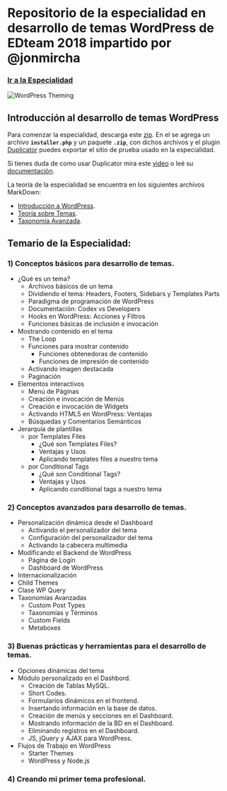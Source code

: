 # Repositorio de la especialidad en desarrollo de temas WordPress de EDteam 2018 impartido por @jonmircha

### [Ir a la Especialidad](https://ed.team/especialidades/wordpress-theming)

![WordPress Theming](https://ed.team/sites/default/files/2018-04/wordpress-theming-poster.jpg)

## Introducción al desarrollo de temas WordPress

Para comenzar la especialidad, descarga este [zip](https://github.com/jonmircha/edwpthemes-2018/blob/master/para-comenzar.zip). En el se agrega un archivo **`installer.php`** y un paquete **`.zip`**, con dichos archivos y el plugin [Duplicator](https://wordpress.org/plugins/duplicator/) puedes exportar el sitio de prueba usado en la especialidad.

Si tienes duda de como usar Duplicator mira este [video](https://www.youtube.com/watch?v=oc73jtvHWYQ) o leé su [documentación](https://wordpress.org/plugins/duplicator/).

La teoría de la especialidad se encuentra en los siguientes archivos MarkDown:

* [Introducción a WordPress](https://github.com/jonmircha/edwpthemes-2018/blob/master/wp-basics.md).
* [Teoría sobre Temas](https://github.com/jonmircha/edwpthemes-2018/blob/master/wp-theming.md).
* [Taxonomía Avanzada](https://github.com/jonmircha/edwpthemes-2018/blob/master/wp-custom-taxonomy.md).

## Temario de la Especialidad:

### 1) Conceptos básicos para desarrollo de temas.

* ¿Qué es un tema?
  * Archivos básicos de un tema
  * Dividiendo el tema: Headers, Footers, Sidebars y Templates Parts
  * Paradigma de programación de WordPress
  * Documentación: Codex vs Developers
  * Hooks en WordPress: Acciones y Filtros
  * Funciones básicas de inclusión e invocación
* Mostrando contenido en el tema
  * The Loop
  * Funciones para mostrar contenido
    * Funciones obtenedoras de contenido
    *  Funciones de impresión de contenido
  * Activando imagen destacada
  * Paginación
* Elementos interactivos
  * Menú de Páginas
  * Creación e invocación de Menús
  * Creación e invocación de Widgets
  * Activando HTML5 en WordPress: Ventajas
  * Búsquedas y Comentarios Semánticos
* Jerarquía de plantillas
  * por Templates Files
    * ¿Qué son Templates Files?
    * Ventajas y Usos
    * Aplicando templates files a nuestro tema
  * por Conditional Tags
    * ¿Qué son Conditional Tags?
    * Ventajas y Usos
    * Aplicando conditional tags a nuestro tema

### 2) Conceptos avanzados para desarrollo de temas.

 * Personalización dinámica desde el Dashboard
    * Activando el personalizador del tema
    * Configuración del personalizador del tema
    * Activando la cabecera multimedia
  * Modificando el Backend de WordPress
    * Página de Login
    * Dashboard de WordPress
  * Internacionalización
  * Child Themes
  * Clase WP Query
  * Taxonomías Avanzadas
    * Custom Post Types
    * Taxonomías y Términos
    * Custom Fields
    * Metaboxes

### 3) Buenas prácticas y herramientas para el desarrollo de temas.

* Opciones dinámicas del tema
* Módulo personalizado en el Dashbord.
  * Creación de Tablas MySQL.
  * Short Codes.
  * Formularios dinámicos en el frontend.
  * Insertando información en la base de datos.
  * Creación de menús y secciones en el Dashboard.
  * Mostrando información de la BD en el Dashboard.
  * Eliminando registros en el Dashboard.
  * JS, jQuery y AJAX para WordPress.
* Flujos de Trabajo en WordPress
  * Starter Themes
  * WordPress y Node.js

### 4) Creando mi primer tema profesional.
